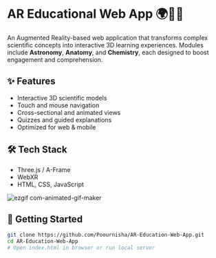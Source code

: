 # AR Educational Web App 🌍🔬🧬

An Augmented Reality-based web application that transforms complex scientific concepts into interactive 3D learning experiences. Modules include **Astronomy**, **Anatomy**, and **Chemistry**, each designed to boost engagement and comprehension.

## ✨ Features
- Interactive 3D scientific models
- Touch and mouse navigation
- Cross-sectional and animated views
- Quizzes and guided explanations
- Optimized for web & mobile

## 🛠 Tech Stack
- Three.js / A-Frame
- WebXR
- HTML, CSS, JavaScript

![ezgif com-animated-gif-maker](https://github.com/user-attachments/assets/cd6a663e-674b-4a68-8cd7-54348a1a275a)

## 🚀 Getting Started
```bash
git clone https://github.com/Poournisha/AR-Education-Web-App.git
cd AR-Education-Web-App
# Open index.html in browser or run local server
